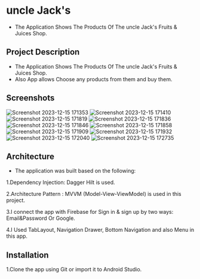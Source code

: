 # uncle Jack's 
- The Application Shows The Products Of The uncle Jack's Fruits & Juices Shop.


## Project Description
- The Application Shows The Products Of The uncle Jack's Fruits & Juices Shop.
- Also App allows Choose any products from them and buy them.

## Screenshots
![Screenshot 2023-12-15 171353](https://github.com/amrhisham-95/uncle-Jack-s/assets/106347370/620c5c7c-864b-46ae-a70d-615de262c0de)
![Screenshot 2023-12-15 171410](https://github.com/amrhisham-95/uncle-Jack-s/assets/106347370/5fb15712-a1d4-4366-a6aa-7203d4461aa1)
![Screenshot 2023-12-15 171819](https://github.com/amrhisham-95/uncle-Jack-s/assets/106347370/7a4d2131-fb5d-4465-ad51-87588079f40c)
![Screenshot 2023-12-15 171836](https://github.com/amrhisham-95/uncle-Jack-s/assets/106347370/5998d39c-faf7-4d47-a21f-13866838eff7)
![Screenshot 2023-12-15 171846](https://github.com/amrhisham-95/uncle-Jack-s/assets/106347370/cce276e4-f195-4fc6-8e8d-43a2ce760f60)
![Screenshot 2023-12-15 171858](https://github.com/amrhisham-95/uncle-Jack-s/assets/106347370/8f7e57ba-3239-4b2a-98db-fef3df039fd5)
![Screenshot 2023-12-15 171909](https://github.com/amrhisham-95/uncle-Jack-s/assets/106347370/88e41706-9e7b-4499-bf93-c27b3eda6484)
![Screenshot 2023-12-15 171932](https://github.com/amrhisham-95/uncle-Jack-s/assets/106347370/3fbf15a6-35d1-4ccf-b8d5-f1f788c896ab)
![Screenshot 2023-12-15 172040](https://github.com/amrhisham-95/uncle-Jack-s/assets/106347370/6ed48887-b73b-4fe0-b661-f0ff2d1f0253)
![Screenshot 2023-12-15 172735](https://github.com/amrhisham-95/uncle-Jack-s/assets/106347370/7bf5e977-3497-4180-b30b-47291e580a5e)


## Architecture
- The application was built based on the following:

1.Dependency Injection: Dagger Hilt is used.

2.Architecture Pattern : MVVM (Model-View-ViewModel) is used in this project.

3.I connect the app with Firebase for Sign in & sign up by two ways: Email&Password Or Google.

4.I Used TabLayout, Navigation Drawer, Bottom Navigation and also Menu in this app.

## Installation
1.Clone the app using Git or import it to Android Studio.
